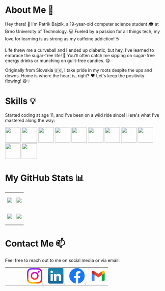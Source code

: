 # About Me 🚀

Hey there! 👋 I'm Patrik Bajzík, a 19-year-old computer science student 🎓 at Brno University of Technology. 💻 Fueled by a passion for all things tech, my love for learning is as strong as my caffeine addiction! ☕️

Life threw me a curveball and I ended up diabetic, but hey, I've learned to embrace the sugar-free life! 🍬 You'll often catch me sipping on sugar-free energy drinks or munching on guilt-free candies. 😋

Originally from Slovakia 🇸🇰, I take pride in my roots despite the ups and downs. Home is where the heart is, right? ❤️ Let's keep the positivity flowing! 😄✨

# Skills 💡

Started coding at age 11, and I've been on a wild ride since! Here's what I've mastered along the way:

<a href="https://learn.microsoft.com/en-us/dotnet/csharp/"><img src="https://cdn.worldvectorlogo.com/logos/c--4.svg" height="50" width="50"></a> <a href="https://docs.python.org/3/"><img src="https://cdn.worldvectorlogo.com/logos/python-5.svg" height="50" width="50"></a> <a href="https://www.javascript.com/"><img src="https://cdn.worldvectorlogo.com/logos/logo-javascript.svg" height="50" width="50"></a> <a href="https://en.cppreference.com/w/" ><img src="https://cdn.worldvectorlogo.com/logos/c-1.svg" height="50" width="50"></a> <a href="https://en.cppreference.com/w/"><img src="https://cdn.worldvectorlogo.com/logos/c.svg" height="50" width="50"></a> <a href="https://react.dev/"><img src="https://cdn.worldvectorlogo.com/logos/react-2.svg" height="50" width="50"></a> <a href="https://nodejs.org/en"><img src="https://cdn.worldvectorlogo.com/logos/nodejs-1.svg" height="50" width="50"></a> <a href="https://html.com/"><img src="https://cdn.worldvectorlogo.com/logos/html-1.svg" height="50" width="50"></a> <a href="https://www.w3.org/Style/CSS/Overview.en.html"><img src="https://cdn.worldvectorlogo.com/logos/css-3.svg" height="50" width="50"> </a> <a href="https://tailwindcss.com/"><img src="https://cdn.worldvectorlogo.com/logos/tailwindcss.svg" height="50" width="50"></a> <a href="https://vitejs.dev/"><img src="https://cdn.worldvectorlogo.com/logos/vitejs.svg" height="50" width="50"></a>

# My GitHub Stats 📊

<table>
  <tr>
    <td valign="top" width="50%">
      <p align="center">
        <img src="https://github-readme-streak-stats.herokuapp.com/?user=Patri22k&theme=radical" style="width: 100%"; />
      </p>
    </td>
    <td valign="top" width="50%">
      <p align="center">
        <img src="https://github-readme-stats.vercel.app/api/wakatime?username=Patri22k&theme=radical" style="width: 100%" />
      </p>
    </td>
  </tr>
  <tr>
    <td valign="top" width="50%">
      <p align="center">
        <img src="https://github-readme-stats.vercel.app/api/top-langs/?username=Patri22k&theme=radical" style="width: 100%" />
      </p>
    </td>
    <td valign="top" width="50%">
      <p align="center">
        <img src="https://github-readme-stats.vercel.app/api?username=Patri22k&show_icons=true&theme=radical" style="width: 100%" />
      </p>
    </td>
  </tr>
</table>

# Contact Me 📫

Feel free to reach out to me on social media or via email:

<table>
  <tr>
    <td width="50"></td>
    <td>
      <div align="left">
        <a href="https://www.instagram.com/patrik_bajzik/">
            <img src="instagram_logo_pink.png" alt="Instagram" height="50">
        </a>&nbsp;&nbsp;&nbsp;
        <a href="https://www.linkedin.com/in/patrik-bajz%C3%ADk/">
            <img src="linkedin_logo_blue.png" alt="LinkedIn" height="50">
        </a>&nbsp;&nbsp;&nbsp;
        <a href="https://www.facebook.com/pato.bajzik">
            <img src="facebook_logo_blue.png" alt="Facebook" height="50">
        </a>&nbsp;&nbsp;&nbsp;
        <a href="mailto:bajzik.patrik6@gmail.com">
            <img src="gmail.png" alt="Gmail" height="50">
        </a>
      </div>
    </td>
  </tr>
</table>
